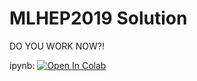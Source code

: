 # MLHEP2019 Solution
DO YOU WORK NOW?!

ipynb: [![Open In Colab](https://colab.research.google.com/assets/colab-badge.svg)](https://colab.research.google.com/github/golovart/mlhep2019\_2\_phase/blob/master/analysis/lhcb\_calo\_gan.ipynb)
